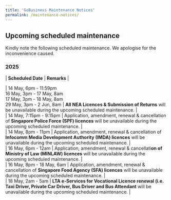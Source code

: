 ```yaml
---
title: 'GoBusiness Maintenance Notices'
permalink: /maintenance-notices/
---
```


## Upcoming scheduled maintenance

Kindly note the following scheduled maintenance. We apologise for the inconvenience caused. 


### 2025 

| **Scheduled Date** | **Remarks** |  

   


| 14 May, 6pm - 11:59pm<br>16 May, 3pm - 17 May, 8am<br>17 May, 3pm - 18 May, 8am<br>29 May, 3pm - 2 Jun, 8am | **All NEA Licences & Submission of Returns** will be unavailable during the upcoming scheduled maintenance. |         
| 14 May, 7:15pm - 9:15pm | Application, amendment, renewal & cancellation of **Singapore Police Force (SPF) licences** will be unavailable during the upcoming scheduled maintenance. |       
| 14 May, 8pm - 11pm | Application, amendment, renewal & cancellation of **Infocomm Media Development Authority (IMDA) licences** will be unavailable during the upcoming scheduled maintenance. |   
| 16 May, 6pm - 12am | Application, amendment, renewal & cancellati**on of Ministry of Law (MINLAW) licences** will be unavailable during the upcoming scheduled maintenance. |    
| 16 May, 8pm - 18 May, 6am | Application, amendment, renewal & cancellation of **Singapore Food Agency (SFA) licences** will be unavailable during the upcoming scheduled maintenance. |     
| 18 May, 2am - 5am | **LTA e-Services for Vocational Licence renewal (i.e. Taxi Driver, Private Car Driver, Bus Driver and Bus Attendant** will be unavailable during the upcoming scheduled maintenance. |      



<script src="/jquery/jquery.min.js"></script> <script src="/jquery/resize-tables.js"></script>
